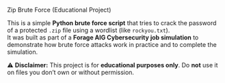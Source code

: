 Zip Brute Force (Educational Project)

This is a simple **Python brute force script** that tries to crack the password of a protected `.zip` file using a wordlist (like `rockyou.txt`).  
It was built as part of a **Forage AIG Cybersecurity job simulation** to demonstrate how brute force attacks work in practice and to complete the simulation.  

⚠️ **Disclaimer:** This project is for **educational purposes only**. Do **not** use it on files you don’t own or without permission.  



